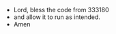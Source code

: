 - Lord, bless the code from 333180
- and allow it to run as intended.
- Amen
<!---
333180/333180 is a ✨ special ✨ repository because its `README.md` (this file) appears on your GitHub profile.
You can click the Preview link to take a look at your changes.
--->
